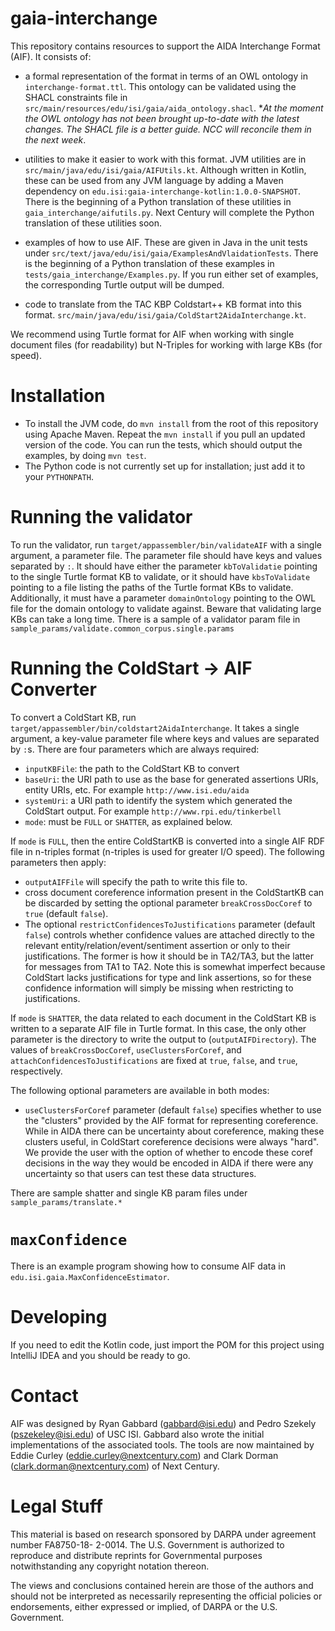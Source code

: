 # gaia-interchange

This repository contains resources to support the AIDA Interchange Format (AIF).  It consists of:

*    a formal representation of the format in terms of an OWL ontology in `interchange-format.ttl`.
     This ontology can be validated using the SHACL constraints file in
     `src/main/resources/edu/isi/gaia/aida_ontology.shacl`. **At the moment the OWL ontology has not
     been brought up-to-date with the latest changes. The SHACL file is a better guide. NCC will
     reconcile them in the next week*.

*    utilities to make it easier to work with this format.  JVM utilities are in
     `src/main/java/edu/isi/gaia/AIFUtils.kt`. Although written in Kotlin, these can be used from any
     JVM language by adding a Maven dependency on
      `edu.isi:gaia-interchange-kotlin:1.0.0-SNAPSHOT`.  There is the beginning of a Python translation of
      these utilities in `gaia_interchange/aifutils.py`.  Next Century will complete the Python
      translation of these utilities soon.

*    examples of how to use AIF. These are given in Java in the unit tests under
     `src/text/java/edu/isi/gaia/ExamplesAndVlaidationTests`.  There is the beginning of a Python
     translation of these examples in `tests/gaia_interchange/Examples.py`.  If you run either set of
     examples, the corresponding Turtle output will be dumped.

*    code to translate from the TAC KBP Coldstart++ KB format into this format.
     `src/main/java/edu/isi/gaia/ColdStart2AidaInterchange.kt`.

We recommend using Turtle format for AIF when working with single document files (for
readability) but N-Triples for working with large KBs (for speed).

# Installation

* To install the JVM code, do `mvn install` from the root of this repository using Apache Maven.  Repeat the `mvn install` if you pull an updated version of the code. You can run the tests, which should output the examples, by doing `mvn test`.
* The Python code is not currently set up for installation; just add it to your `PYTHONPATH`.

# Running the validator

To run the validator, run `target/appassembler/bin/validateAIF` with a single argument, a parameter
file. The parameter file should have keys and values separated by `:`. It should have either the
parameter `kbToValidatie` pointing to the single Turtle format KB to validate, or it should have
`kbsToValidate` pointing to a file listing the paths of the Turtle format KBs to validate.
Additionally, it must have a parameter `domainOntology` pointing to the OWL file for the domain
ontology to validate against.  Beware that validating large KBs can take a long time. There is
a sample of a validator param file in `sample_params/validate.common_corpus.single.params`

# Running the ColdStart -> AIF Converter

To convert a ColdStart KB, run `target/appassembler/bin/coldstart2AidaInterchange`. It takes a
single argument, a key-value parameter file where keys and values are separated by `:`s.  There
are four parameters which are always required:
* `inputKBFile`: the path to the ColdStart KB to convert
* `baseUri`: the URI path to use as the base for generated assertions URIs, entity URIs, etc.  For
    example `http://www.isi.edu/aida`
* `systemUri`: a URI path to identify the system which generated the ColdStart output. For
    example `http://www.rpi.edu/tinkerbell`
* `mode`: must be `FULL` or `SHATTER`, as explained below.

If `mode` is `FULL`, then the entire ColdStartKB is converted into a single AIF RDF file in
n-triples format (n-triples is used for greater I/O speed).  The following parameters then
 apply:
 * `outputAIFFile` will specify the path to write this file to.
 * cross document coreference information present in the ColdStartKB can be discarded by setting
     the optional parameter `breakCrossDocCoref` to `true` (default `false`).
* The optional `restrictConfidencesToJustifications` parameter (default `false`) controls whether
   confidence values are attached directly to the relevant entity/relation/event/sentiment
   assertion or only to their justifications.  The former is how it should be in TA2/TA3, but the
   latter for messages from TA1 to TA2.  Note this is somewhat imperfect because ColdStart
   lacks justifications for type and link assertions, so for these confidence information will
   simply be missing when restricting to justifications.

If `mode` is `SHATTER`, the data related to each document in the ColdStart KB is written to a
separate AIF file in Turtle format.  In this case, the only other parameter is the directory
to write the output to (`outputAIFDirectory`).  The values of `breakCrossDocCoref`,
`useClustersForCoref`, and `attachConfidencesToJustifications` are fixed at `true`, `false`,
and `true`, respectively.

The following optional parameters are available in both modes:
* `useClustersForCoref` parameter (default `false`) specifies whether
      to use the "clusters" provided by the AIF format for representing coreference.  While in AIDA
      there can be uncertainty about coreference, making these clusters useful, in ColdStart
      coreference decisions were always "hard".  We provide the user with the option of whether to
      encode these coref decisions in the way they would be encoded in AIDA if there were any
      uncertainty so that users can test these data structures.

There are sample shatter and single KB param files under `sample_params/translate.*`

# `maxConfidence`

There is an example program showing how to consume AIF data in `edu.isi.gaia.MaxConfidenceEstimator`.

# Developing

If you need to edit the Kotlin code, just import the POM for this project using IntelliJ IDEA and you should be ready to go.

# Contact

AIF was designed by Ryan Gabbard (gabbard@isi.edu) and Pedro Szekely (pszekeley@isi.edu) of USC ISI.
Gabbard also wrote the initial implementations of the associated tools.  The tools are now
maintained by Eddie Curley (eddie.curley@nextcentury.com)
and Clark Dorman (clark.dorman@nextcentury.com) of Next Century.

# Legal Stuff

This material is based on research sponsored by DARPA under agreement number FA8750-18- 2-0014.
The U.S. Government is authorized to reproduce and distribute reprints for Governmental purposes
notwithstanding any copyright notation thereon.

The views and conclusions contained herein are those of the authors and should not be interpreted
as necessarily representing the official policies or endorsements, either expressed or implied, of
DARPA or the U.S. Government.
